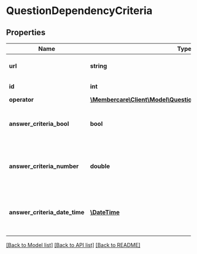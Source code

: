 # QuestionDependencyCriteria

## Properties
Name | Type | Description | Notes
------------ | ------------- | ------------- | -------------
**url** | **string** | The link to the current resource | [optional] 
**id** | **int** | The question ID | [optional] 
**operator** | [**\Membercare\Client\Model\QuestionDependencyCriteriaOperator**](QuestionDependencyCriteriaOperator.md) |  | [optional] 
**answer_criteria_bool** | **bool** | The answer criteria used when answer type is bool | [optional] 
**answer_criteria_number** | **double** | The answer criteria used when answer type is number | [optional] 
**answer_criteria_date_time** | [**\DateTime**](\DateTime.md) | The answer criteria used when answer type is date time | [optional] 

[[Back to Model list]](../../README.md#documentation-for-models) [[Back to API list]](../../README.md#documentation-for-api-endpoints) [[Back to README]](../../README.md)

